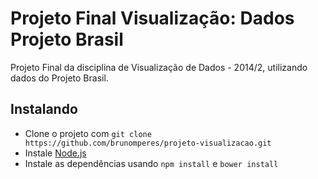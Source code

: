 Projeto Final Visualização: Dados Projeto Brasil
====================

Projeto Final da disciplina de Visualização de Dados - 2014/2, utilizando dados do Projeto Brasil.


## Instalando
 * Clone o projeto com `git clone https://github.com/brunomperes/projeto-visualizacao.git`
 * Instale [Node.js](https://github.com/joyent/node/wiki/installing-node.js-via-package-manager#debian-and-ubuntu-based-linux-distributions)
 * Instale as dependências usando `npm install` e `bower install`

